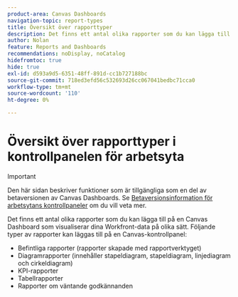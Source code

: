```yaml
---
product-area: Canvas Dashboards
navigation-topic: report-types
title: Översikt över rapporttyper
description: Det finns ett antal olika rapporter som du kan lägga till på en Canvas Dashboard som visualiserar dina Workfront-data på olika sätt.
author: Nolan
feature: Reports and Dashboards
recommendations: noDisplay, noCatalog
hidefromtoc: true
hide: true
exl-id: d593a9d5-6351-48ff-891d-cc1b727188bc
source-git-commit: 718ed3efd56c532693d26cc067041bedbc71cca0
workflow-type: tm+mt
source-wordcount: '110'
ht-degree: 0%

---
```


# Översikt över rapporttyper i kontrollpanelen för arbetsyta

>[!IMPORTANT]
>
>Den här sidan beskriver funktioner som är tillgängliga som en del av betaversionen av Canvas Dashboards. Se [Betaversionsinformation för arbetsytans kontrollpaneler](/help/quicksilver/product-announcements/betas/canvas-dashboards-beta/canvas-dashboards-beta-information.md) om du vill veta mer.

Det finns ett antal olika rapporter som du kan lägga till på en Canvas Dashboard som visualiserar dina Workfront-data på olika sätt. Följande typer av rapporter kan läggas till på en Canvas-kontrollpanel:

* Befintliga rapporter (rapporter skapade med rapportverktyget)
* Diagramrapporter (innehåller stapeldiagram, stapeldiagram, linjediagram och cirkeldiagram)
* KPI-rapporter
* Tabellrapporter
* Rapporter om väntande godkännanden
